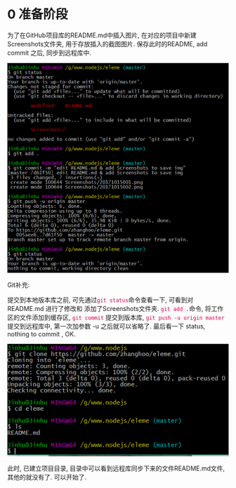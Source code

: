 # 0 准备阶段
为了在GitHub项目库的README.md中插入图片, 在对应的项目中新建Screenshots文件夹, 用于存放插入的截图图片. 保存此时的README, add commit 之后, 同步到远程库中.
<p align="center">
<img src="https://github.com/zhanghoo/eleme/blob/master/Screenshots/20171015003.png" alt="将本地git库同步到远程git库中"></p>
<div>
<p>Git补充:</p> 
<p>提交到本地版本库之前, 可先通过<code style="color: #dd0055;background: #fafafa;">git status</code>命令查看一下, 可看到对README.md 进行了修改和 添加了Screenshots文件夹. <code style="color: #dd0055;background: #fafafa;">git add .</code>命令, 将工作区的文件添加到缓存区, <code style="color: #dd0055;background: #fafafa;">git commit</code> 提交到版本库, 
<code style="color: #dd0055;background: #fafafa;">git push -u origin master</code> 提交到远程库中, 第一次加参数 -u  之后就可以省略了. 最后看一下 status, nothing to commit , OK.
</p>
</div>
<p align="center"><img src="https://github.com/zhanghoo/eleme/blob/master/Screenshots/20171015001.png" alt="将远程库关联同步到本地"></p>
<p>此时, 已建立项目目录, 目录中可以看到远程库同步下来的文件README.md文件, 其他的就没有了. 可以开始了. </p>